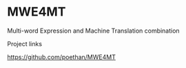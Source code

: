 # MWE4MT
Multi-word Expression and Machine Translation combination

Project links

https://github.com/poethan/MWE4MT 
